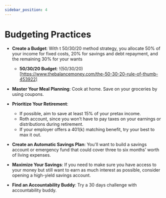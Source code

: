 ```yaml
---
sidebar_position: 4
---
```


# Budgeting Practices

- **Create a Budget**: With t 50/30/20 method strategy, you allocate 50% of your income for fixed costs, 20% for savings and debt repayment, and the remaining 30% for your wants

  - **50/30/20 Budget**: !(50/30/20)[https://www.thebalancemoney.com/the-50-30-20-rule-of-thumb-453922]

- **Master Your Meal Planning**: Cook at home. Save on your groceries by using coupons.

- **Prioritize Your Retirement**:

  - If possible, aim to save at least 15% of your pretax income.
  - Roth account, since you won’t have to pay taxes on your earnings or distributions during retirement.
  - If your employer offers a 401(k) matching benefit, try your best to max it out.

- **Create an Automatic Savings Plan**: You'll want to build a savings account or emergency fund that could cover three to six months’ worth of living expenses.

- **Maximize Your Savings**: If you need to make sure you have access to your money but still want to earn as much interest as possible, consider opening a high-yield savings account.

- **Find an Accountability Buddy**: Try a 30 days challenge with accountability buddy.
